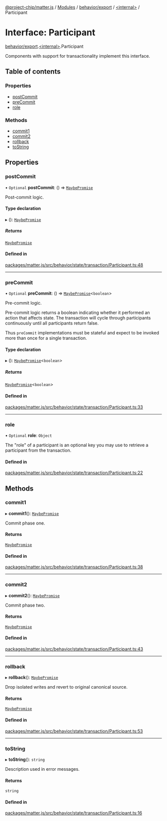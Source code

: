 [@project-chip/matter.js](../README.md) / [Modules](../modules.md) / [behavior/export](../modules/behavior_export.md) / [\<internal\>](../modules/behavior_export._internal_.md) / Participant

# Interface: Participant

[behavior/export](../modules/behavior_export.md).[\<internal\>](../modules/behavior_export._internal_.md).Participant

Components with support for transactionality implement this interface.

## Table of contents

### Properties

- [postCommit](behavior_export._internal_.Participant.md#postcommit)
- [preCommit](behavior_export._internal_.Participant.md#precommit)
- [role](behavior_export._internal_.Participant.md#role)

### Methods

- [commit1](behavior_export._internal_.Participant.md#commit1)
- [commit2](behavior_export._internal_.Participant.md#commit2)
- [rollback](behavior_export._internal_.Participant.md#rollback)
- [toString](behavior_export._internal_.Participant.md#tostring)

## Properties

### postCommit

• `Optional` **postCommit**: () => [`MaybePromise`](../modules/util_export.md#maybepromise)

Post-commit logic.

#### Type declaration

▸ (): [`MaybePromise`](../modules/util_export.md#maybepromise)

##### Returns

[`MaybePromise`](../modules/util_export.md#maybepromise)

#### Defined in

[packages/matter.js/src/behavior/state/transaction/Participant.ts:48](https://github.com/project-chip/matter.js/blob/2d9f2165d2672864fda3496a6d0d5f93597f82c6/packages/matter.js/src/behavior/state/transaction/Participant.ts#L48)

___

### preCommit

• `Optional` **preCommit**: () => [`MaybePromise`](../modules/util_export.md#maybepromise)\<`boolean`\>

Pre-commit logic.

Pre-commit logic returns a boolean indicating whether it performed an action that affects state.  The transaction
will cycle through participants continuously until all participants return false.

Thus `preCommit` implementations must be stateful and expect to be invoked more than once for a single
transaction.

#### Type declaration

▸ (): [`MaybePromise`](../modules/util_export.md#maybepromise)\<`boolean`\>

##### Returns

[`MaybePromise`](../modules/util_export.md#maybepromise)\<`boolean`\>

#### Defined in

[packages/matter.js/src/behavior/state/transaction/Participant.ts:33](https://github.com/project-chip/matter.js/blob/2d9f2165d2672864fda3496a6d0d5f93597f82c6/packages/matter.js/src/behavior/state/transaction/Participant.ts#L33)

___

### role

• `Optional` **role**: `Object`

The "role" of a participant is an optional key you may use to retrieve
a participant from the transaction.

#### Defined in

[packages/matter.js/src/behavior/state/transaction/Participant.ts:22](https://github.com/project-chip/matter.js/blob/2d9f2165d2672864fda3496a6d0d5f93597f82c6/packages/matter.js/src/behavior/state/transaction/Participant.ts#L22)

## Methods

### commit1

▸ **commit1**(): [`MaybePromise`](../modules/util_export.md#maybepromise)

Commit phase one.

#### Returns

[`MaybePromise`](../modules/util_export.md#maybepromise)

#### Defined in

[packages/matter.js/src/behavior/state/transaction/Participant.ts:38](https://github.com/project-chip/matter.js/blob/2d9f2165d2672864fda3496a6d0d5f93597f82c6/packages/matter.js/src/behavior/state/transaction/Participant.ts#L38)

___

### commit2

▸ **commit2**(): [`MaybePromise`](../modules/util_export.md#maybepromise)

Commit phase two.

#### Returns

[`MaybePromise`](../modules/util_export.md#maybepromise)

#### Defined in

[packages/matter.js/src/behavior/state/transaction/Participant.ts:43](https://github.com/project-chip/matter.js/blob/2d9f2165d2672864fda3496a6d0d5f93597f82c6/packages/matter.js/src/behavior/state/transaction/Participant.ts#L43)

___

### rollback

▸ **rollback**(): [`MaybePromise`](../modules/util_export.md#maybepromise)

Drop isolated writes and revert to original canonical source.

#### Returns

[`MaybePromise`](../modules/util_export.md#maybepromise)

#### Defined in

[packages/matter.js/src/behavior/state/transaction/Participant.ts:53](https://github.com/project-chip/matter.js/blob/2d9f2165d2672864fda3496a6d0d5f93597f82c6/packages/matter.js/src/behavior/state/transaction/Participant.ts#L53)

___

### toString

▸ **toString**(): `string`

Description used in error messages.

#### Returns

`string`

#### Defined in

[packages/matter.js/src/behavior/state/transaction/Participant.ts:16](https://github.com/project-chip/matter.js/blob/2d9f2165d2672864fda3496a6d0d5f93597f82c6/packages/matter.js/src/behavior/state/transaction/Participant.ts#L16)
